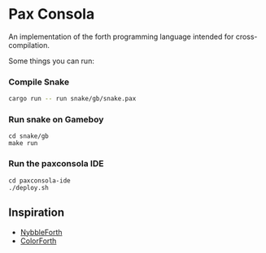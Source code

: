 # Pax Consola

An implementation of the forth programming language intended for cross-compilation.

Some things you can run:

### Compile Snake

```sh
cargo run -- run snake/gb/snake.pax
```

### Run snake on Gameboy

```
cd snake/gb
make run
```

### Run the paxconsola IDE

```
cd paxconsola-ide
./deploy.sh
```

## Inspiration

* [NybbleForth](https://github.com/larsbrinkhoff/nybbleForth)
* [ColorForth](https://web.archive.org/web/20160310112802/http://colorforth.com/inst.htm)
